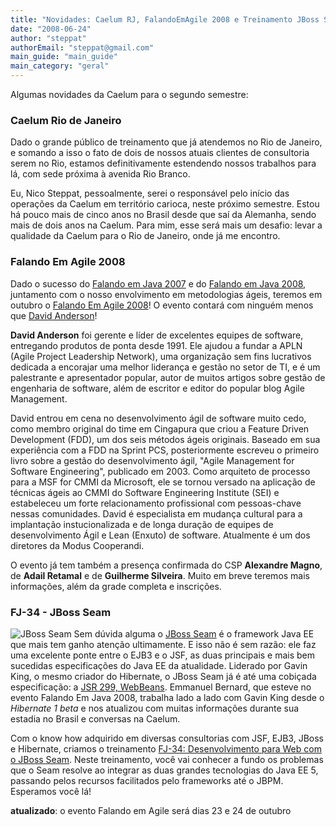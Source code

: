 ```yaml
---
title: "Novidades: Caelum RJ, FalandoEmAgile 2008 e Treinamento JBoss Seam"
date: "2008-06-24"
author: "steppat"
authorEmail: "steppat@gmail.com"
main_guide: "main_guide"
main_category: "geral"
---
```


Algumas novidades da Caelum para o segundo semestre:

### Caelum Rio de Janeiro

Dado o grande público de treinamento que já atendemos no Rio de Janeiro, e somando a isso o fato de dois de nossos atuais clientes de consultoria serem no Rio, estamos definitivamente estendendo nossos trabalhos para lá, com sede próxima à avenida Rio Branco.

Eu, Nico Steppat, pessoalmente, serei o responsável pelo início das operações da Caelum em território carioca, neste próximo semestre. Estou há pouco mais de cinco anos no Brasil desde que saí da Alemanha, sendo mais de dois anos na Caelum. Para mim, esse será mais um desafio: levar a qualidade da Caelum para o Rio de Janeiro, onde já me encontro.

### Falando Em Agile 2008

Dado o sucesso do [Falando em Java 2007](https://blog.caelum.com.br/fatos-e-fotos-do-falando-em-java-2007/) e do [Falando em Java 2008](https://blog.caelum.com.br/falando-em-java-2008-eu-fui/), juntamento com o nosso envolvimento em metodologias ágeis, teremos em outubro o [Falando Em Agile 2008](http://www.falandoemagile.com.br/)! O evento contará com ninguém menos que [David Anderson](http://www.agilemanagement.net/)!

**David Anderson** foi gerente e líder de excelentes equipes de software, entregando produtos de ponta desde 1991. Ele ajudou a fundar a APLN (Agile Project Leadership Network), uma organização sem fins lucrativos dedicada a encorajar uma melhor liderança e gestão no setor de TI, e é um palestrante e apresentador popular, autor de muitos artigos sobre gestão de engenharia de software, além de escritor e editor do popular blog Agile Management.

David entrou em cena no desenvolvimento ágil de software muito cedo, como membro original do time em Cingapura que criou a Feature Driven Development (FDD), um dos seis métodos ágeis originais. Baseado em sua experiência com a FDD na Sprint PCS, posteriormente escreveu o primeiro livro sobre a gestão do desenvolvimento ágil, "Agile Management for Software Engineering", publicado em 2003. Como arquiteto de processo para a MSF for CMMI da Microsoft, ele se tornou versado na aplicação de técnicas ágeis ao CMMI do Software Engineering Institute (SEI) e estabeleceu um forte relacionamento profissional com pessoas-chave nessas comunidades. David é especialista em mudança cultural para a implantação instucionalizada e de longa duração de equipes de desenvolvimento Ágil e Lean (Enxuto) de software. Atualmente é um dos diretores da Modus Cooperandi.

O evento já tem também a presença confirmada do CSP **Alexandre Magno**, de **Adail Retamal** e de **Guilherme Silveira**. Muito em breve teremos mais informações, além da grade completa e inscrições.

### FJ-34 - JBoss Seam

![JBoss Seam](http://www.seamframework.org/themes/sfwkorg/img/seam_icon_large.png) Sem dúvida alguma o [JBoss Seam](http://www.seamframework.org/) é o framework Java EE que mais tem ganho atenção ultimamente. E isso não é sem razão: ele faz uma excelente ponte entre o EJB3 e o JSF, as duas principais e mais bem sucedidas especificações do Java EE da atualidade. Liderado por Gavin King, o mesmo criador do Hibernate, o JBoss Seam já é até uma cobiçada especificação: a [JSR 299, WebBeans](http://jcp.org/en/jsr/detail?id=299). Emmanuel Bernard, que esteve no evento Falando Em Java 2008, trabalha lado a lado com Gavin King desde o _Hibernate 1 beta_ e nos atualizou com muitas informações durante sua estadia no Brasil e conversas na Caelum.

Com o know how adquirido em diversas consultorias com JSF, EJB3, JBoss e Hibernate, criamos o treinamento [FJ-34: Desenvolvimento para Web com o JBoss Seam](http://www.caelum.com.br/curso/fj-34-desenvolvimento-web-agil-jboss-seam/). Neste treinamento, você vai conhecer a fundo os problemas que o Seam resolve ao integrar as duas grandes tecnologias do Java EE 5, passando pelos recursos facilitados pelo frameworks até o JBPM. Esperamos você lá!

**atualizado**: o evento Falando em Agile será dias 23 e 24 de outubro
